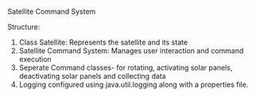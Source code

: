 Satellite Command System

Structure:
1. Class Satellite: Represents the satellite and its state
2. Satellite Command System: Manages user interaction and command execution
3. Seperate Command classes- for rotating, activating solar panels, deactivating solar panels and collecting data
4. Logging configured using java.util.logging along with a properties file.
